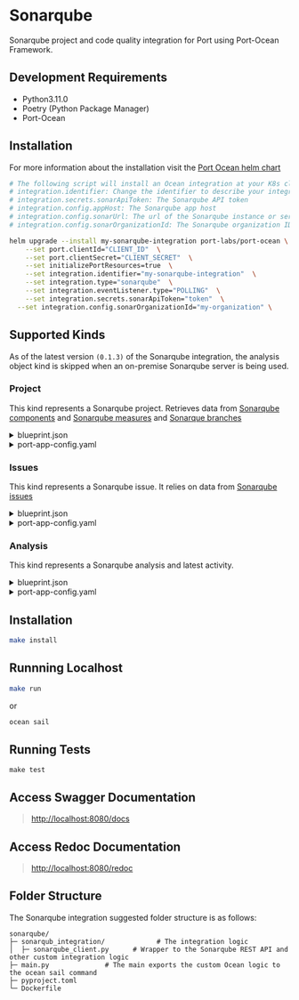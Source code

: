 # Sonarqube

Sonarqube project and code quality integration for Port using Port-Ocean Framework.

## Development Requirements

- Python3.11.0
- Poetry (Python Package Manager)
- Port-Ocean

## Installation
For more information about the installation visit the [Port Ocean helm chart](https://github.com/port-labs/helm-charts/tree/main/charts/port-ocean)

```bash
# The following script will install an Ocean integration at your K8s cluster using helm
# integration.identifier: Change the identifier to describe your integration
# integration.secrets.sonarApiToken: The Sonarqube API token
# integration.config.appHost: The Sonarqube app host
# integration.config.sonarUrl: The url of the Sonarqube instance or server. If not specified, the default will be https://sonarcloud.io
# integration.config.sonarOrganizationId: The Sonarqube organization ID

helm upgrade --install my-sonarqube-integration port-labs/port-ocean \
	--set port.clientId="CLIENT_ID"  \
	--set port.clientSecret="CLIENT_SECRET"  \
	--set initializePortResources=true  \
	--set integration.identifier="my-sonarqube-integration"  \
	--set integration.type="sonarqube"  \
	--set integration.eventListener.type="POLLING"  \
	--set integration.secrets.sonarApiToken="token"  \
  --set integration.config.sonarOrganizationId="my-organization" \
```
## Supported Kinds
As of the latest version `(0.1.3)` of the Sonarqube integration, the analysis object kind is skipped when an on-premise Sonarqube server is being used.

### Project
This kind represents a Sonarqube project. Retrieves data from [Sonarqube components](https://next.sonarqube.com/sonarqube/web_api/api/components) and [Sonarqube measures](https://next.sonarqube.com/sonarqube/web_api/api/measures) and [Sonarque branches](https://next.sonarqube.com/sonarqube/web_api/api/project_branches)

<details>
<summary>blueprint.json</summary>

```json
{
    "identifier": "sonarQubeProject",
    "title": "SonarQube Project",
    "icon": "sonarqube",
    "schema": {
      "properties": {
        "organization": {
          "type": "string",
          "title": "Organization",
          "icon": "TwoUsers"
        },
        "link": {
          "type": "string",
          "format": "url",
          "title": "Link",
          "icon": "Link"
        },
        "lastAnalysisStatus": {
          "type": "string",
          "title": "Last Analysis Status",
          "enum": [
            "PASSED",
            "OK",
            "FAILED",
            "ERROR"
          ],
          "enumColors": {
            "PASSED": "green",
            "OK": "green",
            "FAILED": "red",
            "ERROR": "red"
          }
        },
        "lastAnalysisDate": {
          "type": "string",
          "format": "date-time",
          "icon": "Clock",
          "title": "Last Analysis Date"
        },
        "numberOfBugs": {
          "type": "number",
          "title": "Number Of Bugs"
        },
        "numberOfCodeSmells": {
          "type": "number",
          "title": "Number Of CodeSmells"
        },
        "numberOfVulnerabilities": {
          "type": "number",
          "title": "Number Of Vulnerabilities"
        },
        "numberOfHotSpots": {
          "type": "number",
          "title": "Number Of HotSpots"
        },
        "numberOfDuplications": {
          "type": "number",
          "title": "Number Of Duplications"
        },
        "coverage": {
          "type": "number",
          "title": "Coverage"
        },
        "mainBranch": {
          "type": "string",
          "icon": "Git",
          "title": "Main Branch"
        },
        "tags": {
          "type": "array",
          "title": "Tags"
        }
      },
      "required": []
    },
    "mirrorProperties": {},
    "calculationProperties": {},
    "relations": {}
}
```
</details>
<details>
  <summary>port-app-config.yaml</summary>

```yaml
resources:
  - kind: projects
    selector:
      query: 'true'
    port:
      entity:
        mappings:
          blueprint: '"sonarQubeProject"'
          identifier: .key
          title: .name
          properties:
              organization: .organization
              link: .link
              lastAnalysisStatus: .branch.status.qualityGateStatus
              lastAnalysisDate: .analysisDateAllBranches
              numberOfBugs: .measures[]? | select(.metric == "bugs") | .value
              numberOfCodeSmells: .measures[]? | select(.metric == "code_smells") | .value
              numberOfVulnerabilities: .measures[]? | select(.metric == "vulnerabilities") | .value
              numberOfHotSpots: .measures[]? | select(.metric == "security_hotspots") | .value
              numberOfDuplications: .measures[]? | select(.metric == "duplicated_files") | .value
              coverage: .measures[]? | select(.metric == "coverage") | .value
              mainBranch: .branch.name
              tags: .tags
```
</details>

### Issues
This kind represents a Sonarqube issue. It relies on data from [Sonarqube issues](https://next.sonarqube.com/sonarqube/web_api/api/issues)

<details>
<summary>blueprint.json</summary>

```json
 {
    "identifier": "sonarQubeIssue",
    "title": "SonarQube Issue",
    "icon": "sonarqube",
    "schema": {
      "properties": {
        "type": {
          "type": "string",
          "title": "Type",
          "enum": [
            "CODE_SMELL",
            "BUG",
            "VULNERABILITY"
          ]
        },
        "severity": {
          "type": "string",
          "title": "Severity",
          "enum": [
            "MAJOR",
            "INFO",
            "MINOR",
            "CRITICAL",
            "BLOCKER"
          ],
          "enumColors": {
            "MAJOR": "orange",
            "INFO": "green",
            "CRITICAL": "red",
            "BLOCKER": "red",
            "MINOR": "yellow"
          }
        },
        "link": {
          "type": "string",
          "format": "url",
          "icon": "Link",
          "title": "Link"
        },
        "status": {
          "type": "string",
          "title": "Status",
          "enum": [
            "OPEN",
            "CLOSED",
            "RESOLVED",
            "REOPENED",
            "CONFIRMED"
          ]
        },
        "assignees": {
          "title": "Assignees",
          "type": "string",
          "icon": "TwoUsers"
        },
        "tags": {
          "type": "array",
          "title": "Tags"
        },
        "createdAt": {
          "type": "string",
          "format": "date-time",
          "title": "Created At"
        }
      }
    },
    "relations": {
      "sonarQubeProject": {
        "target": "sonarQubeProject",
        "required": false,
        "title": "SonarQube Project",
        "many": false
      }
    }
}
```
</details>
<details>
  <summary>port-app-config.yaml</summary>

```yaml
resources:
  - kind: issues
    selector:
      query: 'true'
    port:
      entity:
        mappings:
          blueprint: '"sonarQubeIssue"'
          identifier: .key
          title: .message
          properties:
              type: .type
              severity: .severity
              link: .link
              status: .status
              assignees: .assignee
              tags: .tags
              createdAt: .creationDate
          relations:
            sonarQubeProject: .project

```
</details>

### Analysis
This kind represents a Sonarqube analysis and latest activity.

<details>
<summary>blueprint.json</summary>

```json
  {
    "identifier": "sonarQubeAnalysis",
    "title": "SonarQube Analysis",
    "icon": "sonarqube",
    "schema": {
      "properties": {
        "branch": {
          "type": "string",
          "title": "Branch",
          "icon": "GitVersion"
        },
        "fixedIssues": {
          "type": "number",
          "title": "Fixed Issues"
        },
        "newIssues": {
          "type": "number",
          "title": "New Issues"
        },
        "coverage": {
          "title": "Coverage",
          "type": "number"
        },
        "duplications": {
          "type": "number",
          "title": "Duplications"
        },
        "createdAt": {
          "type": "string",
          "format": "date-time",
          "title": "Created At"
        }
      }
    },
    "relations": {
      "sonarQubeProject": {
        "target": "sonarQubeProject",
        "required": false,
        "title": "SonarQube Project",
        "many": false
      }
    }
}
```
</details>
<details>
  <summary>port-app-config.yaml</summary>

```yaml
resources:
  - kind: analysis
    selector:
      query: 'true'
    port:
      entity:
        mappings:
          blueprint: '"sonarQubeAnalysis"'
          identifier: .analysisId
          title: .commit.message
          properties:
              branch: .branch_name
              fixedIssues: .measures.violations_fixed
              newIssues: .measures.violations_added
              coverage: .measures.coverage_change
              duplications: .measures.duplicated_lines_density_change
              createdAt: .analysis_date
          relations:
            sonarQubeProject: .project
```
</details>

## Installation

```sh
make install
```

## Runnning Localhost
```sh
make run
```
or
```sh
ocean sail
```

## Running Tests

`make test`

## Access Swagger Documentation

> <http://localhost:8080/docs>

## Access Redoc Documentation

> <http://localhost:8080/redoc>


## Folder Structure
The Sonarqube integration suggested folder structure is as follows:

```
sonarqube/
├─ sonarqub_integration/             # The integration logic
│  ├─ sonarqube_client.py      # Wrapper to the Sonarqube REST API and other custom integration logic
├─ main.py              # The main exports the custom Ocean logic to the ocean sail command
├─ pyproject.toml
└─ Dockerfile
```